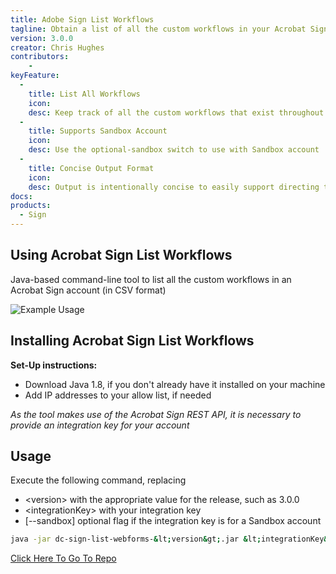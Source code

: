 ```yaml
---
title: Adobe Sign List Workflows
tagline: Obtain a list of all the custom workflows in your Acrobat Sign account
version: 3.0.0
creator: Chris Hughes
contributors: 
    -
keyFeature:
  - 
    title: List All Workflows
    icon: 
    desc: Keep track of all the custom workflows that exist throughout your Acrobat Sign account
  - 
    title: Supports Sandbox Account
    icon: 
    desc: Use the optional-sandbox switch to use with Sandbox account
  - 
    title: Concise Output Format
    icon: 
    desc: Output is intentionally concise to easily support directing to a CSV file for further analysis
docs: 
products: 
  - Sign
---
```


## Using Acrobat Sign List Workflows

Java-based command-line tool to list all the custom workflows in an Acrobat Sign account (in CSV format)

![Example Usage](https://github.com/dc/sign-list-workflows/images/example-usage.png)

## Installing Acrobat Sign List Workflows

**Set-Up instructions:**
- Download Java 1.8, if you don't already have it installed on your machine
- Add IP addresses to your allow list, if needed

_As the tool makes use of the Acrobat Sign REST API, it is necessary to provide an integration key for your account_

## Usage

Execute the following command, replacing
- &lt;version&gt; with the appropriate value for the release, such as 3.0.0
- &lt;integrationKey&gt; with your integration key
- [--sandbox] optional flag if the integration key is for a Sandbox account

```bash
java -jar dc-sign-list-webforms-&lt;version&gt;.jar &lt;integrationKey&gt; [--sandbox]
```
<a href="https://github.com/adobe/dc-sign-list-templates">Click Here To Go To Repo</a>